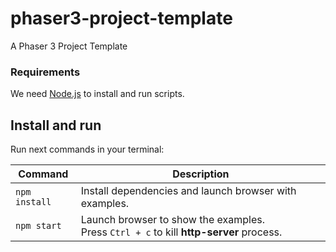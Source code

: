 # phaser3-project-template
A Phaser 3 Project Template

### Requirements

We need [Node.js](https://nodejs.org) to install and run scripts.


## Install and run

Run next commands in your terminal:

| Command | Description |
|---------|-------------|
| `npm install` | Install dependencies and launch browser with examples.|
| `npm start` | Launch browser to show the examples. <br> Press `Ctrl + c` to kill **http-server** process. |

